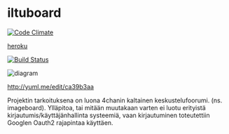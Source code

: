 # iltuboard
[![Code Climate](https://codeclimate.com/github/tuureilmarinen/iltuboard/badges/gpa.svg)](https://codeclimate.com/github/tuureilmarinen/iltuboard)


[heroku](https://iltuboard.herokuapp.com)


[![Build Status](https://travis-ci.org/tuureilmarinen/iltuboard.svg?branch=master)](https://travis-ci.org/tuureilmarinen/iltuboard)


![diagram](http://www.yuml.me/ca39b3aa)

http://yuml.me/edit/ca39b3aa

Projektin tarkoituksena on luona 4chanin kaltainen keskustelufoorumi. (ns. imageboard). Ylläpitoa, tai mitään muutakaan varten ei luotu erityistä kirjautumis/käyttäjänhallinta systeemiä, vaan kirjautuminen toteutettiin Googlen Oauth2 rajapintaa käyttäen.